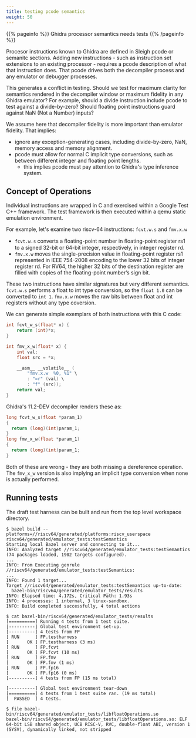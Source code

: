 ```yaml
---
title: testing pcode semantics
weight: 50
---
```


{{% pageinfo %}}
Ghidra processor semantics needs tests
{{% /pageinfo %}}

Procesor instructions known to Ghidra are defined in Sleigh pcode or semanitc sections.
Adding new instructions - such as instruction set extensions to an existing processor -
requires a pcode description of what that instruction does.  That pcode drives both the decompiler
process and any emulator or debugger processes.

This generates a conflict in testing.  Should we test for maximum clarity for semantics rendered
in the decompiler window or maximum fidelity in any Ghidra emulator?  For example,
should a divide instruction include pcode to test against a divide-by-zero?  Should floating point
instructions guard against NaN (Not a Number) inputs?

We assume here that decompiler fidelity is more important than emulator fidelity.  That implies:

* ignore any exception-generating cases, including divide-by-zero, NaN, memory access and memory alignment.
* pcode must allow for normal C implicit type conversions, such as between different integer and
  floating point lengths.
    * this implies pcode must pay attention to Ghidra's type inference system.

## Concept of Operations

Individual instructions are wrapped in C and exercised within a Google Test C++ framework.
The test framework is then executed within a qemu static emulation environment.

For example, let's examine two riscv-64 instructions: `fcvt.w.s` and `fmv.x.w`


* `fcvt.w.s` converts a ﬂoating-point number in ﬂoating-point register rs1 to a signed
  32-bit or 64-bit integer, respectively, in integer register rd.
* `fmv.x.w` moves the single-precision value in floating-point register rs1 represented in
  IEEE 754-2008 encoding to the lower 32 bits of integer register rd. For RV64,
  the higher 32 bits of the destination register are filled with copies of the floating-point
  number’s sign bit.

These two instructions have similar signatures but very different semantics.  `fcvt.w.s` performs
a float to int type conversion, so the `float 1.0` can be converted to `int 1`.  `fmv.x.w` moves the
raw bits between float and int registers without any type coversion.

We can generate simple exemplars of both instructions with this C code:

```c
int fcvt_w_s(float* x) {
    return (int)*x;
}

int fmv_x_w(float* x) {
    int val;
    float src = *x;

    __asm__ __volatile__ (
        "fmv.x.w  %0, %1" \
        : "=r" (val) \
        : "f" (src));
    return val;
}
```

Ghidra's 11.2-DEV decompiler renders these as:

```c
long fcvt_w_s(float *param_1)
{
  return (long)(int)param_1;
}
long fmv_x_w(float *param_1)
{
  return (long)(int)param_1;
}
```

Both of these are wrong - they are both missing a dereference operation.  The `fmv_x_w` version is also implying an
implicit type conversion when none is actually performed.

## Running tests

The draft test harness can be built and run from the top level workspace directory.

```console
$ bazel build --platforms=//riscv64/generated/platforms:riscv_userspace riscv64/generated/emulator_tests:testSemantics
Starting local Bazel server and connecting to it...
INFO: Analyzed target //riscv64/generated/emulator_tests:testSemantics (74 packages loaded, 1902 targets configured).
...
INFO: From Executing genrule //riscv64/generated/emulator_tests:testSemantics:
...
INFO: Found 1 target...
Target //riscv64/generated/emulator_tests:testSemantics up-to-date:
  bazel-bin/riscv64/generated/emulator_tests/results
INFO: Elapsed time: 4.172s, Critical Path: 1.93s
INFO: 4 processes: 1 internal, 3 linux-sandbox.
INFO: Build completed successfully, 4 total actions

$ cat bazel-bin/riscv64/generated/emulator_tests/results
[==========] Running 4 tests from 1 test suite.
[----------] Global test environment set-up.
[----------] 4 tests from FP
[ RUN      ] FP.testharness
[       OK ] FP.testharness (3 ms)
[ RUN      ] FP.fcvt
[       OK ] FP.fcvt (10 ms)
[ RUN      ] FP.fmv
[       OK ] FP.fmv (1 ms)
[ RUN      ] FP.fp16
[       OK ] FP.fp16 (0 ms)
[----------] 4 tests from FP (15 ms total)

[----------] Global test environment tear-down
[==========] 4 tests from 1 test suite ran. (19 ms total)
[  PASSED  ] 4 tests.

$ file bazel-bin/riscv64/generated/emulator_tests/libfloatOperations.so
bazel-bin/riscv64/generated/emulator_tests/libfloatOperations.so: ELF 64-bit LSB shared object, UCB RISC-V, RVC, double-float ABI, version 1 (SYSV), dynamically linked, not stripped

```

